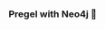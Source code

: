 ### Pregel with Neo4j 🚀



































































































































 



















































































































































































